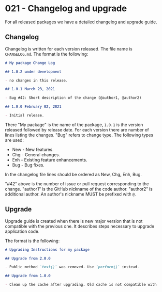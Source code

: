 # 021 - Changelog and upgrade

For all released packages we have a detailed changelog and upgrade guide.

## Changelog

Changelog is written for each version released. The file name is `CHANGELOG.md`. The format is the following:

```markdown
# My package Change Log

## 1.0.2 under development

- no changes in this release.

## 1.0.1 March 23, 2021

- Bug #42: Short description of the change (@author1, @author2)

## 1.0.0 February 02, 2021

- Initial release.
```

There "My package" is the name of the package, `1.0.1` is the version released followed by release date.
For each version there are number of lines listing the changes. "Bug" refers to change type. The following types are used:

- New - New features.
- Chg - General changes.
- Enh - Existing feature enhancements.
- Bug - Bug fixes.

In the changelog file lines should be ordered as New, Chg, Enh, Bug.

"#42" above is the number of issue or pull request corresponding to the change. "author1" is the GitHub nickname of the
code author. "author2" is additional author. An author's nickname MUST be prefixed with `@`.

## Upgrade

Upgrade guide is created when there is new major version that is not compatible with the previous one. It describes
steps necessary to upgrade application code.

The format is the following:

```markdown
# Upgrading Instructions for my package

## Upgrade from 2.0.0

- Public method `test()` was removed. Use `perform()` instead.

## Upgrade from 1.0.0

- Clean up the cache after upgrading. Old cache is not compatible with new code.
```
